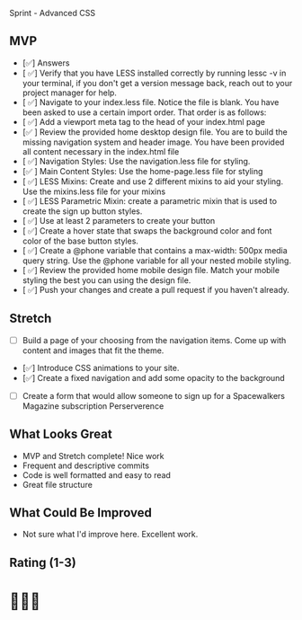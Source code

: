Sprint - Advanced CSS

## MVP

- [✅] Answers
- [ ✅] Verify that you have LESS installed correctly by running lessc -v in your terminal, if you don't get a version message back, reach out to your project manager for help.
- [ ✅] Navigate to your index.less file. Notice the file is blank. You have been asked to use a certain import order. That order is as follows:
- [ ✅] Add a viewport meta tag to the head of your index.html page
- [✅ ] Review the provided home desktop design file. You are to build the missing navigation system and header image. You have been provided all content necessary in the index.html file
- [ ✅] Navigation Styles: Use the navigation.less file for styling.
- [✅ ] Main Content Styles: Use the home-page.less file for styling
- [ ✅] LESS Mixins: Create and use 2 different mixins to aid your styling. Use the mixins.less file for your mixins
- [ ✅] LESS Parametric Mixin: create a parametric mixin that is used to create the sign up button styles.
- [ ✅] Use at least 2 parameters to create your button
- [ ✅] Create a hover state that swaps the background color and font color of the base button styles.
- [ ✅] Create a @phone variable that contains a max-width: 500px media query string. Use the @phone variable for all your nested mobile styling.
- [ ✅] Review the provided home mobile design file. Match your mobile styling the best you can using the design file.
- [ ✅] Push your changes and create a pull request if you haven't already.

## Stretch

- [ ] Build a page of your choosing from the navigation items. Come up with content and images that fit the theme.
- [✅] Introduce CSS animations to your site.
- [✅] Create a fixed navigation and add some opacity to the background
- [ ] Create a form that would allow someone to sign up for a Spacewalkers Magazine subscription
      Perserverence

## What Looks Great

- MVP and Stretch complete! Nice work
- Frequent and descriptive commits
- Code is well formatted and easy to read
- Great file structure

## What Could Be Improved

- Not sure what I'd improve here. Excellent work.

## Rating (1-3)

# 🚀🚀🚀

